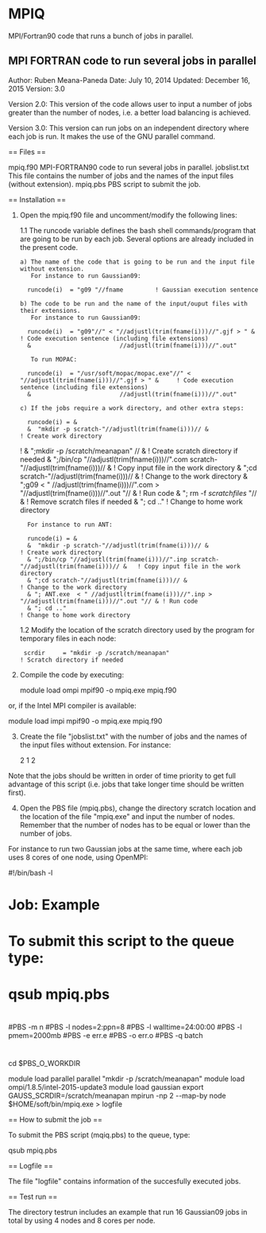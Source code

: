 # MPIQ
MPI/Fortran90 code that runs a bunch of jobs in parallel.

  MPI FORTRAN code to run several jobs in parallel
  -------------------------------------------------

Author:  Ruben Meana-Paneda
Date:    July 10, 2014
Updated: December 16, 2015
Version: 3.0

Version 2.0: This version of the code allows user to input a number of jobs greater than the number of nodes, i.e. 
a better load balancing is achieved. 
 
Version 3.0: This version can run jobs on an independent directory where each job is run. It makes the use of the
GNU parallel command.

== Files ==

mpiq.f90       MPI-FORTRAN90 code to run several jobs in parallel.
jobslist.txt   This file contains the number of jobs and the names of the input files (without extension).
mpiq.pbs       PBS script to submit the job.

== Installation ==

1. Open the mpiq.f90 file and uncomment/modify the following lines:

   1.1  The runcode variable defines the bash shell commands/program that are going to be run by each job.
        Several options are already included in the present code.

       a) The name of the code that is going to be run and the input file without extension.
          For instance to run Gaussian09:

         runcode(i)  = "g09 "//fname         ! Gaussian execution sentence
 
       b) The code to be run and the name of the input/ouput files with their extensions. 
          For instance to run Gaussian09:

         runcode(i)  = "g09"//" < "//adjustl(trim(fname(i)))//".gjf > " &     ! Code execution sentence (including file extensions)
         &                         //adjustl(trim(fname(i)))//".out"          

          To run MOPAC:

         runcode(i)  = "/usr/soft/mopac/mopac.exe"//" < "//adjustl(trim(fname(i)))//".gjf > " &     ! Code execution sentence (including file extensions)
         &                         //adjustl(trim(fname(i)))//".out"          

       c) If the jobs require a work directory, and other extra steps: 

         runcode(i) = &
         &  "mkdir -p scratch-"//adjustl(trim(fname(i)))// &                                    ! Create work directory
     !   & ";mkdir -p /scratch/meanapan" // &                                                   ! Create scratch directory if needed 
         & ";/bin/cp "//adjustl(trim(fname(i)))//".com scratch-"//adjustl(trim(fname(i)))// &   ! Copy input file in the work directory
         & ";cd scratch-"//adjustl(trim(fname(i)))// &                                          ! Change to the work directory 
         & ";g09 < " //adjustl(trim(fname(i)))//".com > "//adjustl(trim(fname(i)))//".out "// & ! Run code 
         & "; rm -f *scratchfiles* "// &                                                        ! Remove scratch files if needed
         & "; cd .."                                                                            ! Change to home work directory

         For instance to run ANT:

         runcode(i) = &
         &  "mkdir -p scratch-"//adjustl(trim(fname(i)))// &                                    ! Create work directory
         & ";/bin/cp "//adjustl(trim(fname(i)))//".inp scratch-"//adjustl(trim(fname(i)))// &   ! Copy input file in the work directory
         & ";cd scratch-"//adjustl(trim(fname(i)))// &                                          ! Change to the work directory 
         & "; ANT.exe  < " //adjustl(trim(fname(i)))//".inp > "//adjustl(trim(fname(i)))//".out "// & ! Run code 
         & "; cd .."                                                                            ! Change to home work directory

   1.2  Modify the location of the scratch directory used by the program for temporary files in each node:

        scrdir     = "mkdir -p /scratch/meanapan"                              ! Scratch directory if needed


2. Compile the code by executing:

   module load ompi 
   mpif90 -o mpiq.exe mpiq.f90

 or, if the Intel MPI compiler is available:

   module load impi 
   mpif90 -o mpiq.exe mpiq.f90

3. Create the file "jobslist.txt" with the number of jobs and the names of the input files without extension. For instance:
   
    2
    1 
    2

Note that the jobs should be written in order of time priority to get full advantage of this script 
(i.e. jobs that take longer time should be written first).

4. Open the PBS file (mpiq.pbs), change the directory scratch location and the location of the file "mpiq.exe" and 
input the number of nodes. Remember that the number of nodes has to be equal or lower than the number of jobs.

For instance to run two Gaussian jobs at the same time, where each job uses 8 cores of one node, using OpenMPI:

#!/bin/bash -l
#
# Job:  Example
#
#
# To submit this script to the queue type:
#    qsub mpiq.pbs
#
#PBS -m n
#PBS -l nodes=2:ppn=8
#PBS -l walltime=24:00:00
#PBS -l pmem=2000mb
#PBS -e err.e
#PBS -o err.o
#PBS -q batch
#
cd $PBS_O_WORKDIR

module load parallel
parallel "mkdir -p /scratch/meanapan"
module load ompi/1.8.5/intel-2015-update3 
module load gaussian
export GAUSS_SCRDIR=/scratch/meanapan
mpirun -np 2 --map-by node $HOME/soft/bin/mpiq.exe > logfile


== How to submit the job ==

To submit the PBS script (mqiq.pbs) to the queue, type:

qsub mpiq.pbs


== Logfile ==

The file "logfile" contains information of the succesfully executed jobs.


== Test run ==

The directory testrun includes an example that run 16 Gaussian09 jobs in total
by using 4 nodes and 8 cores per node.



 
